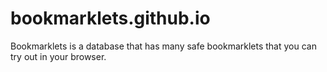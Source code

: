 # bookmarklets.github.io
Bookmarklets is a database that has many safe bookmarklets that you can try out in your browser.
